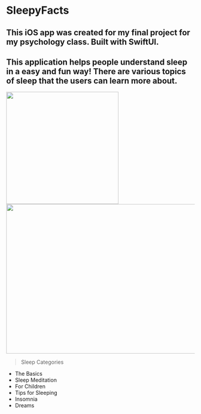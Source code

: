 # SleepyFacts
## This iOS app was created for my final project for my psychology class. Built with SwiftUI.
## This application helps people understand sleep in a easy and fun way! There are various topics of sleep that the users can learn more about.

<p float="left">
  <img src="mFI23CxCzs.gif" width="300 height = "400">
  <img src="xcode.gif" width="640" height = "400">
</p>


> Sleep Categories

- The Basics
- Sleep Meditation
- For Children
- Tips for Sleeping
- Insomnia
- Dreams

